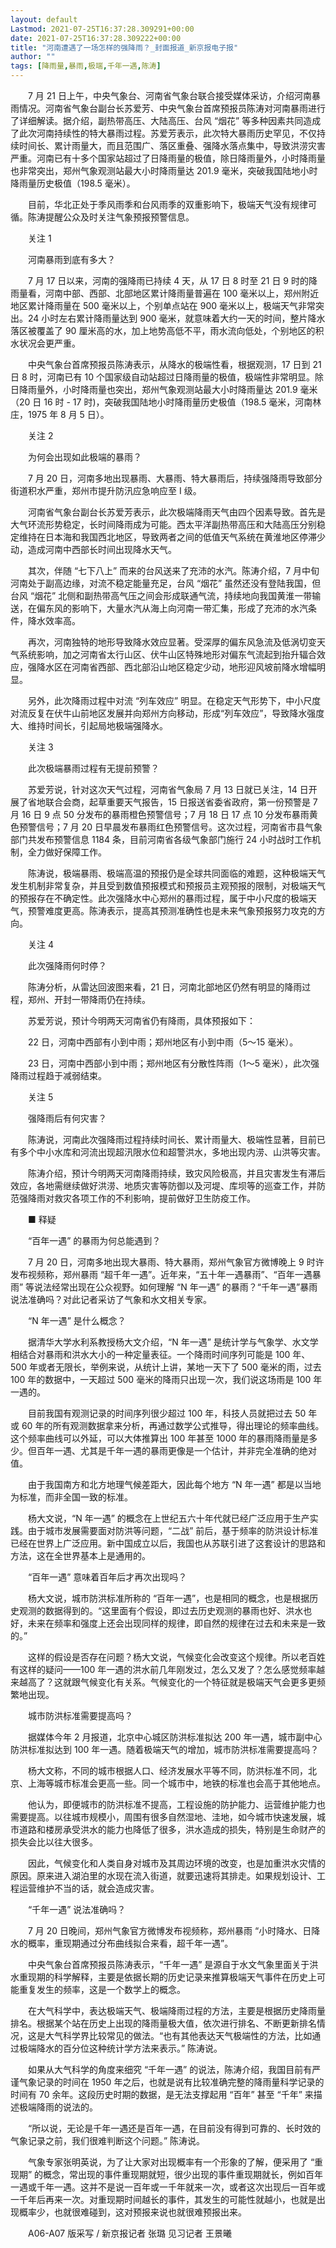 ```yaml
---
layout: default
Lastmod: 2021-07-25T16:37:28.309291+00:00
date: 2021-07-25T16:37:28.309222+00:00
title: "河南遭遇了一场怎样的强降雨？_封面报道_新京报电子报"
author: ""
tags: [降雨量,暴雨,极端,千年一遇,陈涛]
---
```


　　7 月 21 日上午，中央气象台、河南省气象台联合接受媒体采访，介绍河南暴雨情况。河南省气象台副台长苏爱芳、中央气象台首席预报员陈涛对河南暴雨进行了详细解读。据介绍，副热带高压、大陆高压、台风 “烟花” 等多种因素共同造成了此次河南持续性的特大暴雨过程。苏爱芳表示，此次特大暴雨历史罕见，不仅持续时间长、累计雨量大，而且范围广、落区重叠、强降水落点集中，导致洪涝灾害严重。河南已有十多个国家站超过了日降雨量的极值，除日降雨量外，小时降雨量也非常突出，郑州气象观测站最大小时降雨量达 201.9 毫米，突破我国陆地小时降雨量历史极值（198.5 毫米）。

　　目前，华北正处于季风雨季和台风雨季的双重影响下，极端天气没有规律可循。陈涛提醒公众及时关注气象预报预警信息。

　　关注 1

　　河南暴雨到底有多大？

　　7 月 17 日以来，河南的强降雨已持续 4 天，从 17 日 8 时至 21 日 9 时的降雨量看，河南中部、西部、北部地区累计降雨量普遍在 100 毫米以上，郑州附近地区累计降雨量在 500 毫米以上，个别单点站在 900 毫米以上，极端天气非常突出。24 小时左右累计降雨量达到 900 毫米，就意味着大约一天的时间，整片降水落区被覆盖了 90 厘米高的水，加上地势高低不平，雨水流向低处，个别地区的积水状况会更严重。

　　中央气象台首席预报员陈涛表示，从降水的极端性看，根据观测，17 日到 21 日 8 时，河南已有 10 个国家级自动站超过日降雨量的极值，极端性非常明显。除日降雨量外，小时降雨量也突出，郑州气象观测站最大小时降雨量达 201.9 毫米（20 日 16 时 - 17 时)，突破我国陆地小时降雨量历史极值（198.5 毫米，河南林庄，1975 年 8 月 5 日）。

　　关注 2

　　为何会出现如此极端的暴雨？

　　7 月 20 日，河南多地出现暴雨、大暴雨、特大暴雨后，持续强降雨导致部分街道积水严重，郑州市提升防汛应急响应至 I 级。

　　河南省气象台副台长苏爱芳表示，此次极端降雨天气由四个因素导致。首先是大气环流形势稳定，长时间降雨成为可能。西太平洋副热带高压和大陆高压分别稳定维持在日本海和我国西北地区，导致两者之间的低值天气系统在黄淮地区停滞少动，造成河南中西部长时间出现降水天气。

　　其次，伴随 “七下八上” 而来的台风送来了充沛的水汽。陈涛介绍，7 月中旬河南处于副高边缘，对流不稳定能量充足，台风 “烟花” 虽然还没有登陆我国，但台风 “烟花” 北侧和副热带高气压之间会形成联通气流，持续地向我国黄淮一带输送，在偏东风的影响下，大量水汽从海上向河南一带汇集，形成了充沛的水汽条件，降水效率高。

　　再次，河南独特的地形导致降水效应显著。受深厚的偏东风急流及低涡切变天气系统影响，加之河南省太行山区、伏牛山区特殊地形对偏东气流起到抬升辐合效应，强降水区在河南省西部、西北部沿山地区稳定少动，地形迎风坡前降水增幅明显。

　　另外，此次降雨过程中对流 “列车效应” 明显。在稳定天气形势下，中小尺度对流反复在伏牛山前地区发展并向郑州方向移动，形成“列车效应”，导致降水强度大、维持时间长，引起局地极端强降水。

　　关注 3

　　此次极端暴雨过程有无提前预警？

　　苏爱芳说，针对这次天气过程，河南省气象局 7 月 13 日就已关注，14 日开展了省地联合会商，起草重要天气报告，15 日报送省委省政府，第一份预警是 7 月 16 日 9 点 50 分发布的暴雨橙色预警信号；7 月 18 日 17 点 10 分发布暴雨黄色预警信号；7 月 20 日早晨发布暴雨红色预警信号。这次过程，河南省市县气象部门共发布预警信息 1184 条，目前河南省各级气象部门施行 24 小时战时工作机制，全力做好保障工作。

　　陈涛说，极端暴雨、极端高温的预报仍是全球共同面临的难题，这种极端天气发生机制非常复杂，并且受到数值预报模式和预报员主观预报的限制，对极端天气的预报存在不确定性。此次强降水中心郑州的暴雨过程，属于中小尺度的极端天气，预警难度更高。陈涛表示，提高其预测准确性也是未来气象预报努力攻克的方向。

　　关注 4

　　此次强降雨何时停？

　　陈涛分析，从雷达回波图来看，21 日，河南北部地区仍然有明显的降雨过程，郑州、开封一带降雨仍在持续。

　　苏爱芳说，预计今明两天河南省仍有降雨，具体预报如下：

　　22 日，河南中西部有小到中雨；郑州地区有小到中雨（5～15 毫米）。

　　23 日，河南中西部小到中雨；郑州地区有分散性阵雨（1～5 毫米），此次强降雨过程趋于减弱结束。

　　关注 5

　　强降雨后有何灾害？

　　陈涛说，河南此次强降雨过程持续时间长、累计雨量大、极端性显著，目前已有多个中小水库和河流出现超汛限水位和超警洪水，多地出现内涝、山洪等灾害。

　　陈涛介绍，预计今明两天河南降雨持续，致灾风险极高，并且灾害发生有滞后效应，各地需继续做好洪涝、地质灾害等防御以及河堤、库坝等的巡查工作，并防范强降雨对救灾各项工作的不利影响，提前做好卫生防疫工作。

　　■ 释疑

　　“百年一遇” 的暴雨为何总能遇到？

　　7 月 20 日，河南多地出现大暴雨、特大暴雨，郑州气象官方微博晚上 9 时许发布视频称，郑州暴雨 “超千年一遇”。近年来，“五十年一遇暴雨”、“百年一遇暴雨” 等说法经常出现在公众视野。如何理解 “N 年一遇” 的暴雨？“千年一遇”暴雨说法准确吗？对此记者采访了气象和水文相关专家。

　　“N 年一遇” 是什么概念？

　　据清华大学水利系教授杨大文介绍，“N 年一遇” 是统计学与气象学、水文学相结合对暴雨和洪水大小的一种定量表征。一个降雨时间序列可能是 100 年、500 年或者无限长，举例来说，从统计上讲，某地一天下了 500 毫米的雨，过去 100 年的数据中，一天超过 500 毫米的降雨只出现一次，我们说这场雨是 100 年一遇的。

　　目前我国有观测记录的时间序列很少超过 100 年，科技人员就把过去 50 年或 60 年的所有观测数据拿来分析，再通过数学公式推导，得出理论的频率曲线。这个频率曲线可以外延，可以大体推算出 100 年甚至 1000 年的暴雨降雨量是多少。但百年一遇、尤其是千年一遇的暴雨更像是一个估计，并非完全准确的绝对值。

　　由于我国南方和北方地理气候差距大，因此每个地方 “N 年一遇” 都是以当地为标准，而非全国一致的标准。

　　杨大文说，“N 年一遇” 的概念在上世纪五六十年代就已经广泛应用于生产实践。由于城市发展需要面对防洪等问题，“二战” 前后，基于频率的防洪设计标准已经在世界上广泛应用。新中国成立以后，我国也从苏联引进了这套设计的思路和方法，这在全世界基本上是通用的。

　　“百年一遇” 意味着百年后才再次出现吗？

　　杨大文说，城市防洪标准所称的 “百年一遇”，也是相同的概念，也是根据历史观测的数据得到的。“这里面有个假设，即过去历史观测的暴雨也好、洪水也好，未来在频率和强度上还会出现同样的规律，即自然的规律在过去和未来是一致的。”

　　这样的假设是否存在问题？杨大文说，气候变化会改变这个规律。所以老百姓有这样的疑问——100 年一遇的洪水前几年刚发过，怎么又发了？怎么感觉频率越来越高了？这就跟气候变化有关系。气候变化的一个特征就是极端天气会更多更频繁地出现。

　　城市防洪标准需要提高吗？

　　据媒体今年 2 月报道，北京中心城区防洪标准拟达 200 年一遇，城市副中心防洪标准拟达到 100 年一遇。随着极端天气的增加，城市防洪标准需要提高吗？

　　杨大文称，不同的城市根据人口、经济发展水平等不同，防洪标准不同，北京、上海等城市标准会更高一些。同一个城市中，地铁的标准也会高于其他地点。

　　他认为，即便城市的防洪标准不提高，工程设施的防护能力、运营维护能力也需要提高。以往城市规模小，周围有很多自然湿地、洼地，如今城市快速发展，城市道路和楼房承受洪水的能力也降低了很多，洪水造成的损失，特别是生命财产的损失会比以往大很多。

　　因此，气候变化和人类自身对城市及其周边环境的改变，也是加重洪水灾情的原因。原来进入湖泊里的水现在流入街道，就要迅速将其排走。如果规划设计、工程运营维护不当的话，就会造成灾害。

　　“千年一遇” 说法准确吗？

　　7 月 20 日晚间，郑州气象官方微博发布视频称，郑州暴雨 “小时降水、日降水的概率，重现期通过分布曲线拟合来看，超千年一遇”。

　　中央气象台首席预报员陈涛表示，“千年一遇” 是源自于水文气象里面关于洪水重现期的科学解释，主要是依据长期的历史记录来推算极端天气事件在历史上可能重复发生的频率，这是一个数学上的概念。

　　在大气科学中，表达极端天气、极端降雨过程的方法，主要是根据历史降雨量排名。根据某个站在历史上出现的降雨量极大值，依次进行排名、不断更新排名情况，这是大气科学界比较常见的做法。“也有其他表达天气极端性的方法，比如通过极端降水的百分位这种统计学方法来表示。” 陈涛说。

　　如果从大气科学的角度来细究 “千年一遇” 的说法，陈涛介绍，我国目前有严谨气象记录的时间在 1950 年之后，也就是说有比较准确完整的降雨量科学记录的时间有 70 余年。这段历史时期的数据，是无法支撑起用 “百年” 甚至 “千年” 来描述极端降雨的说法的。

　　“所以说，无论是千年一遇还是百年一遇，在目前没有得到可靠的、长时效的气象记录之前，我们很难判断这个问题。” 陈涛说。

　　气象专家张明英说，为了让大家对出现概率有一个形象的了解，便采用了 “重现期” 的概念，常出现的事件重现期就短，很少出现的事件重现期就长，例如百年一遇或千年一遇。这并不是说一百年或一千年就来一次，或者这次出现后一百年或一千年后再来一次。对重现期时间越长的事件，其发生的可能性就越小，也就是出现概率少，也就很难碰到，这对预报来说也就很难预报出来。

　　A06-A07 版采写 / 新京报记者 张璐 见习记者 王景曦

